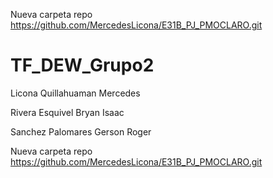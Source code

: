 
Nueva carpeta repo https://github.com/MercedesLicona/E31B_PJ_PMOCLARO.git
# TF_DEW_Grupo2

Licona Quillahuaman Mercedes

Rivera Esquivel Bryan Isaac

Sanchez Palomares Gerson Roger

Nueva carpeta repo https://github.com/MercedesLicona/E31B_PJ_PMOCLARO.git
